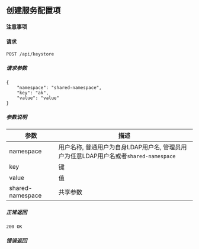 ## 创建服务配置项

#### 注意事项

#### 请求

```
POST /api/keystore
```

##### 请求参数

```
{
    "namespace": "shared-namespace",
    "key": "ak",
    "value": "value"
}
```

##### 参数说明

|参数|描述|
|---|---|
|namespace|用户名称, 普通用户为自身LDAP用户名, 管理员用户为任意LDAP用户名或者`shared-namespace`|
|key|键|
|value|值|
|shared-namespace|共享参数|

##### 正常返回

```
200 OK
```

##### 错误返回
